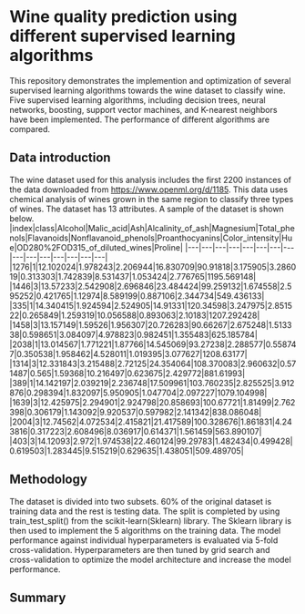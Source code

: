 # Wine quality prediction using different supervised learning algorithms
This repository demonstrates the implemention and optimization of several supervised learning algorithms towards the wine dataset to classify wine. Five supervised learning algorithms, including decision trees, neural networks, boosting, support vector machines, and K-nearest neighbors have been implemented. The  performance of 
different algorithms are compared. 
## Data introduction
The wine dataset used for this analysis includes the first 2200 instances of the data downloaded from https://www.openml.org/d/1185. This data uses chemical analysis of wines grown in the same region to classify three types of wines. The dataset has 13 attributes.  A sample of the dataset is shown below.
|index|class|Alcohol|Malic\_acid|Ash|Alcalinity\_of_ash|Magnesium|Total\_phenols|Flavanoids|Nonflavanoid\_phenols|Proanthocyanins|Color\_intensity|Hue|OD280%2FOD315\_of_diluted_wines|Proline|
|---|---|---|---|---|---|---|---|---|---|---|---|---|---|---|
|1276|1|12\.102024|1\.978243|2\.206944|16\.830709|90\.91818|3\.175905|3\.286019|0\.313303|1\.742839|8\.531437|1\.053424|2\.776765|1195\.569148|
|1446|3|13\.57233|2\.542908|2\.696846|23\.484424|99\.259132|1\.674558|2\.595252|0\.421765|1\.12974|8\.589199|0\.887106|2\.344734|549\.436133|
|335|1|14\.340415|1\.924594|2\.524905|14\.91331|120\.34598|3\.247975|2\.851522|0\.265849|1\.259319|10\.056588|0\.893063|2\.10183|1207\.292428|
|1458|3|13\.157149|1\.59526|1\.956307|20\.726283|90\.66267|2\.675248|1\.513338|0\.598651|3\.084097|4\.978823|0\.982451|1\.355483|625\.185784|
|2038|1|13\.014567|1\.771221|1\.87766|14\.545069|93\.27238|2\.288577|0\.558747|0\.350538|1\.958462|4\.528011|1\.019395|3\.077627|1208\.63177|
|1314|3|12\.331843|3\.215488|2\.72125|24\.354064|108\.370083|2\.960632|0\.571487|0\.565|1\.59368|10\.216497|0\.623675|2\.429772|881\.61993|
|389|1|14\.142197|2\.039219|2\.236748|17\.509961|103\.760235|2\.825525|3\.912876|0\.298394|1\.832097|5\.950905|1\.047704|2\.097227|1079\.104998|
|1639|3|12\.425975|2\.294901|2\.924798|20\.858693|100\.67721|1\.81499|2\.762398|0\.306179|1\.143092|9\.920537|0\.597982|2\.141342|838\.086048|
|2004|3|12\.74562|4\.072534|2\.415821|21\.417589|100\.328676|1\.861831|4\.243816|0\.317223|2\.608496|8\.036917|0\.614371|1\.561459|563\.890107|
|403|3|14\.12093|2\.972|1\.974538|22\.460124|99\.29783|1\.482434|0\.499428|0\.619503|1\.283445|9\.515219|0\.629635|1\.438051|509\.489705|

## Methodology
The dataset is divided into two subsets. 60% of the original dataset is training data and the rest is testing data. The split is completed by using train_test_split() from the scikit-learn(Sklearn) library. The Sklearn library is then used to implement the 5 algorithms on the training data. The model performance against individual hyperparameters is evaluated via 5-fold cross-validation. Hyperparameters are then tuned by grid search and cross-validation to optimize the model architecture 
and increase the model performance.

## Summary

